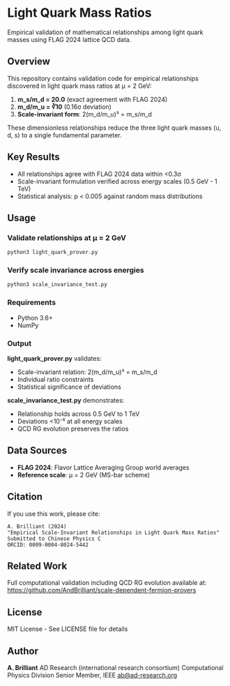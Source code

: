 # Light Quark Mass Ratios

Empirical validation of mathematical relationships among light quark masses using FLAG 2024 lattice QCD data.

## Overview

This repository contains validation code for empirical relationships discovered in light quark mass ratios at μ = 2 GeV:

1. **m_s/m_d = 20.0** (exact agreement with FLAG 2024)
2. **m_d/m_u = ∛10** (0.16σ deviation)
3. **Scale-invariant form**: 2(m_d/m_u)³ = m_s/m_d

These dimensionless relationships reduce the three light quark masses (u, d, s) to a single fundamental parameter.

## Key Results

- All relationships agree with FLAG 2024 data within <0.3σ
- Scale-invariant formulation verified across energy scales (0.5 GeV - 1 TeV)
- Statistical analysis: p < 0.005 against random mass distributions

## Usage

### Validate relationships at μ = 2 GeV
```bash
python3 light_quark_prover.py
```

### Verify scale invariance across energies
```bash
python3 scale_invariance_test.py
```

### Requirements

- Python 3.6+
- NumPy

### Output

**light_quark_prover.py** validates:
- Scale-invariant relation: 2(m_d/m_u)³ = m_s/m_d
- Individual ratio constraints
- Statistical significance of deviations

**scale_invariance_test.py** demonstrates:
- Relationship holds across 0.5 GeV to 1 TeV
- Deviations <10⁻⁵ at all energy scales
- QCD RG evolution preserves the ratios

## Data Sources

- **FLAG 2024**: Flavor Lattice Averaging Group world averages
- **Reference scale**: μ = 2 GeV (MS-bar scheme)

## Citation

If you use this work, please cite:

```
A. Brilliant (2024)
"Empirical Scale-Invariant Relationships in Light Quark Mass Ratios"
Submitted to Chinese Physics C
ORCID: 0009-0004-8024-5442
```

## Related Work

Full computational validation including QCD RG evolution available at:
https://github.com/AndBrilliant/scale-dependent-fermion-provers

## License

MIT License - See LICENSE file for details

## Author

**A. Brilliant**
AD Research (international research consortium)
Computational Physics Division
Senior Member, IEEE
ab@ad-research.org